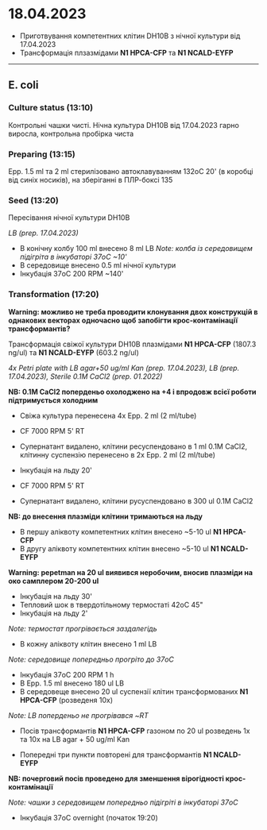 18.04.2023
==========

- Приготвування компетентних клітин DH10B з нічної культури від 17.04.2023
- Трансформація плзазмідами __N1 HPCA-CFP__ та __N1 NCALD-EYFP__

---

## E. coli
### Culture status (13:10)

Контрольні чашки чисті. Нічна культура DH10B від 17.04.2023 гарно виросла, контрольна пробірка чиста


### Preparing (13:15)
Epp. 1.5 ml та 2 ml стерилізовано автоклавуванням 132oC 20' (в коробці від синіх носиків), на зберіганні в ПЛР-боксі 135


### Seed (13:20)
Пересівання нічної культури DH10B

_LB (prep. 17.04.2023)_

- В конічну колбу 100 ml внесено 8 ml LB
_Note: колба із середовищем підігріта в інкубаторі 37oC \~10'_
- В середовище внесено 0.5 ml нічної культури
- Інкубація 37oC 200 RPM \~140'


### Transformation (17:20) 
__Warning: можливо не треба проводити клонування двох конструкцій в однакових векторах одночасно щоб запобігти крос-контамінації трансформантів?__

Трансформація свіжої культури DH10B плазмідами __N1 HPCA-CFP__ (1807.3 ng/ul) та __N1 NCALD-EYFP__ (603.2 ng/ul)

_4x Petri plate with LB agar+50 ug/ml Kan (prep. 17.04.2023), LB  (prep. 17.04.2023), Sterile 0.1M CaCl2 (prep. 01.2022)_

__NB: 0.1M CaCl2 поперденьо охолоджено на +4 і впродовж всієї роботи підтримується холодним__

- Свіжа культура перенесена 4x Epp. 2 ml (2 ml/tube)

- CF 7000 RPM 5' RT

- Супернатант видалено, клітини ресуспендовано в 1 ml 0.1M CaCl2, клітинну суспензію перенесено в 2x Epp. 2 ml (2 ml/tube)

- Інкубація на льду 20'

- CF 7000 RPM 5' RT

- Супернатант видалено, клітини русуспендовано в 300 ul 0.1M CaCl2

__NB: до внесення плазміди клітини тримаються на льду__

- В першу аліквоту компетентних клітин внесено \~5-10 ul __N1 HPCA-CFP__
- В другу аліквоту компетентних клітин внесено \~5-10 ul  __N1 NCALD-EYFP__

__Warning: pepetman на 20 ul виявився неробочим, вносив плазміди на око самплером 20-200 ul__

- Інкубація на льду 30'
- Тепловий шок в твердотільному термостаті 42oC 45"
- Інкубація на льду 2'

_Note: термостат прогрівається заздалегідь_

- В кожну аліквоту клітин внесено 1 ml LB

_Note: середовище попередньо прогріто до 37oC_

- Інкубація 37oC 200 RPM 1 h
- В Epp. 1.5 ml внесено 180 ul LB
- В  середовеще внесено 20 ul суспензії клітин трансформованих __N1 HPCA-CFP__  (розведеня 10x)

_Note: LB поперденьо не прогрівався \~RT_

- Посів трансформантів __N1 HPCA-CFP__ газоном по 20 ul розведень 1x та 10x  на LB agar + 50 ug/ml Kan

- Попередні три пункти повторені для трансформантів __N1 NCALD-EYFP__

__NB: почерговий посів проведено для зменшення вірогідності крос-контамінації__

_Note: чашки з середовищем попередньо підігріті в інкубаторі 37oC_

- Інкубація 37oC overnight (початок 19:20)